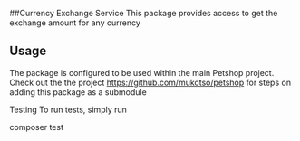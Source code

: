 ##Currency Exchange Service
This package provides access to get the exchange amount for any currency

## Usage
The package is configured to be used within the main Petshop project. Check out the the project https://github.com/mukotso/petshop for steps on adding this package as a submodule

Testing
To run tests, simply run

composer test
